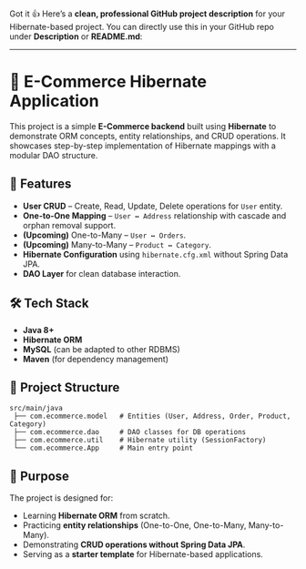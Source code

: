 Got it 👍
Here’s a **clean, professional GitHub project description** for your Hibernate-based project. You can directly use this in your GitHub repo under **Description** or **README.md**:

---

# 🛒 E-Commerce Hibernate Application

This project is a simple **E-Commerce backend** built using **Hibernate** to demonstrate ORM concepts, entity relationships, and CRUD operations. It showcases step-by-step implementation of Hibernate mappings with a modular DAO structure.

## 🚀 Features

* **User CRUD** – Create, Read, Update, Delete operations for `User` entity.
* **One-to-One Mapping** – `User ↔ Address` relationship with cascade and orphan removal support.
* **(Upcoming)** One-to-Many – `User ↔ Orders`.
* **(Upcoming)** Many-to-Many – `Product ↔ Category`.
* **Hibernate Configuration** using `hibernate.cfg.xml` without Spring Data JPA.
* **DAO Layer** for clean database interaction.

## 🛠️ Tech Stack

* **Java 8+**
* **Hibernate ORM**
* **MySQL** (can be adapted to other RDBMS)
* **Maven** (for dependency management)

## 📂 Project Structure

```
src/main/java
 ├── com.ecommerce.model   # Entities (User, Address, Order, Product, Category)
 ├── com.ecommerce.dao     # DAO classes for DB operations
 ├── com.ecommerce.util    # Hibernate utility (SessionFactory)
 └── com.ecommerce.App     # Main entry point
```

## 🎯 Purpose

The project is designed for:

* Learning **Hibernate ORM** from scratch.
* Practicing **entity relationships** (One-to-One, One-to-Many, Many-to-Many).
* Demonstrating **CRUD operations without Spring Data JPA**.
* Serving as a **starter template** for Hibernate-based applications.
